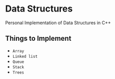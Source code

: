 # Data Structures

Personal Implementation of Data Structures in C++

## Things to Implement

- `Array`
- `Linked list`
- `Queue`
- `Stack`
- `Trees`
